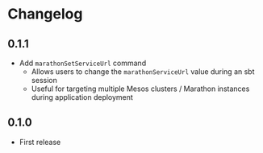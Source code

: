 # Changelog

## 0.1.1
- Add `marathonSetServiceUrl` command
  - Allows users to change the `marathonServiceUrl` value during an sbt session
  - Useful for targeting multiple Mesos clusters / Marathon instances during application deployment

## 0.1.0
- First release
